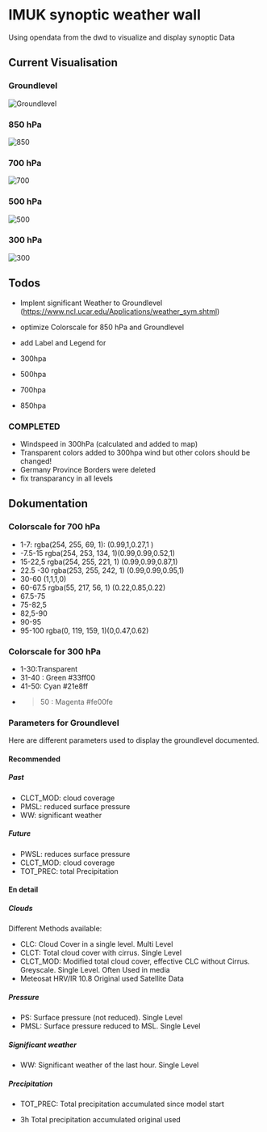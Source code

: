 # IMUK synoptic weather wall

Using opendata from the dwd to visualize and display synoptic Data

## Current Visualisation
### Groundlevel
![Groundlevel](./database/output/bd_sw_meteosat.png )

### 850 hPa
![850](./database/output/gph_temp_850.png )

### 700 hPa
![700](./database/output/700/gph_rh_700_0.png )

### 500 hPa
![500](./database/output/gph_temp_500.png )

### 300 hPa
![300](./database/output/300/u_v_300_0.png )
## Todos
- Implent significant Weather to Groundlevel
    (https://www.ncl.ucar.edu/Applications/weather_sym.shtml)
    
- optimize Colorscale for 850 hPa and Groundlevel
- add Label and Legend for
-   300hpa
-   500hpa
-   700hpa
-   850hpa

### COMPLETED
- Windspeed in 300hPa (calculated and added to map)
- Transparent colors added to 300hpa wind but other colors should be changed!
- Germany Province Borders were deleted
- fix transparancy in all levels

## Dokumentation
### Colorscale for 700 hPa
- 1-7: rgba(254, 255, 69, 1): (0.99,1,0.27,1 )
- -7.5-15 rgba(254, 253, 134, 1)(0.99,0.99,0.52,1)
- 15-22,5 rgba(254, 255, 221, 1) (0.99,0.99,0.87,1)
- 22.5 -30 rgba(253, 255, 242, 1) (0.99,0.99,0.95,1)
- 30-60 (1,1,1,0)
- 60-67.5 rgba(55, 217, 56, 1) (0.22,0.85,0.22)
- 67.5-75
- 75-82,5 
- 82,5-90
- 90-95
- 95-100 rgba(0, 119, 159, 1)(0,0.47,0.62)
### Colorscale for 300 hPa

- 1-30:Transparent 
- 31-40 : Green #33ff00
- 41-50:  Cyan #21e8ff
- >50 : Magenta #fe00fe

### Parameters for Groundlevel
Here are different parameters used to display the groundlevel documented.

#### Recommended 
##### Past
- CLCT_MOD:  cloud coverage
- PMSL: reduced surface pressure
- WW:  significant weather

##### Future
- PWSL: reduces surface pressure
- CLCT_MOD: cloud coverage
- TOT_PREC: total Precipitation

#### En detail
##### Clouds
Different Methods available:

- CLC: Cloud Cover in a single level. Multi Level
- CLCT: Total cloud cover with cirrus. Single Level
- CLCT_MOD: Modified total cloud cover, effective CLC without Cirrus. Greyscale. Single Level. Often Used in media
- Meteosat HRV/IR 10.8 Original used Satellite Data

##### Pressure
- PS: Surface pressure (not reduced). Single Level
- PMSL: Surface pressure reduced to MSL. Single Level

##### Significant weather

- WW: Significant weather of the last hour. Single Level

##### Precipitation

- TOT_PREC: Total precipitation accumulated since model start

- 3h Total precipitation accumulated original used 
